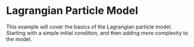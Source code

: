 # Lagrangian Particle Model

This example will cover the basics of the Lagrangian particle model. Starting with a simple initial condition, and then adding more complexity to the model.